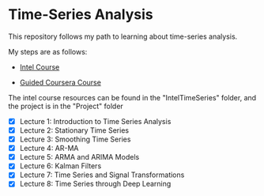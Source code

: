 # Time-Series Analysis

This repository follows my path to learning about time-series analysis.

My steps are as follows:

- [Intel Course]("https://www.intel.com/content/www/us/en/developer/topic-technology/artificial-intelligence/training/course-time-series-analysis.html")

- [Guided Coursera Course]("https://www.coursera.org/projects/time-series-data-visualization-techniques")

The intel course resources can be found in the "IntelTimeSeries" folder, and the project is in the "Project" folder

- [x] Lecture 1: Introduction to Time Series Analysis
- [x] Lecture 2: Stationary Time Series
- [x] Lecture 3: Smoothing Time Series
- [x] Lecture 4: AR-MA
- [x] Lecture 5: ARMA and ARIMA Models
- [x] Lecture 6: Kalman Filters
- [x] Lecture 7: Time Series and Signal Transformations
- [x] Lecture 8: Time Series through Deep Learning
